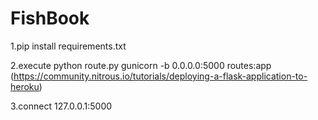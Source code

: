 # FishBook


1.pip install requirements.txt

2.execute
python route.py
gunicorn -b 0.0.0.0:5000 routes:app
(https://community.nitrous.io/tutorials/deploying-a-flask-application-to-heroku)

3.connect 127.0.0.1:5000
